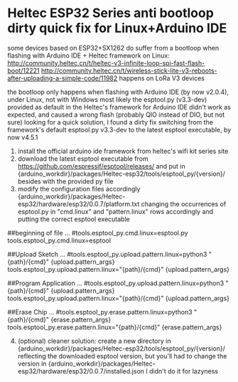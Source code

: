 # Heltec ESP32 Series anti bootloop dirty quick fix for Linux+Arduino IDE
some devices based on ESP32+SX1262 do suffer from a bootloop when flashing with Arduino IDE + Heltec framework on Linux:
http://community.heltec.cn/t/heltec-v3-infinite-loop-spi-fast-flash-boot/12221
http://community.heltec.cn/t/wireless-stick-lite-v3-reboots-after-uploading-a-simple-code/11982
happens on LoRa V3 devices

the bootloop only happens when flashing with Arduino IDE (by now v2.0.4), under Linux, not with Windows
most likely the esptool.py (v3.3-dev) provided as default in the Heltec's framework for Arduino IDE didn't work as expected, and caused a wrong flash (probably QIO instead of DIO, but not sure)
looking for a quick solution, I found a dirty fix switching from the framework's default esptool.py v3.3-dev to the latest esptool executable, by now v4.5.1

1. install the official arduino ide framework from heltec's wifi kit series site
2. download the latest esptool executable from https://github.com/espressif/esptool/releases/
and put in {arduino_workdir}/packages/Heltec-esp32/tools/esptool_py/{version}/
besides with the provided py file
3. modify the configuration files accordingly
{arduino_workdir}/packages/Heltec-esp32/hardware/esp32/0.0.7/platform.txt
changing the occurrences of esptool.py in "cmd.linux" and "pattern.linux" rows accordingly and putting the correct esptool executable

##beginning of file
...
#tools.esptool_py.cmd.linux=esptool.py  
tools.esptool_py.cmd.linux=esptool

##Upload Sketch
...
#tools.esptool_py.upload.pattern.linux=python3 "{path}/{cmd}" {upload.pattern_args}  
tools.esptool_py.upload.pattern.linux="{path}/{cmd}" {upload.pattern_args}

##Program Application
...
#tools.esptool_py.upload.pattern.linux=python3 "{path}/{cmd}" {upload.pattern_args}  
tools.esptool_py.upload.pattern.linux="{path}/{cmd}" {upload.pattern_args}

##Erase Chip
...
#tools.esptool_py.erase.pattern.linux=python3 "{path}/{cmd}" {erase.pattern_args}  
tools.esptool_py.erase.pattern.linux="{path}/{cmd}" {erase.pattern_args}

4. (optional) cleaner solution: create a new directory in
{arduino_workdir}/packages/Heltec-esp32/tools/esptool_py/{version}/
reflecting the downloaded esptool version, but you'll had to change the version in
{arduino_workdir}/packages/Heltec-esp32/hardware/esp32/0.0.7/installed.json
I didn't do it for lazyness

